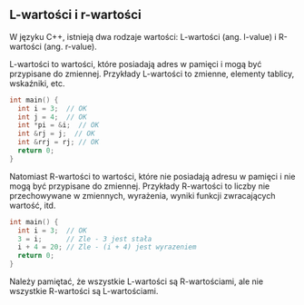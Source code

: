 ## L-wartości i r-wartości

W języku C++, istnieją dwa rodzaje wartości: L-wartości (ang. l-value) i R-wartości (ang. r-value).

L-wartości to wartości, które posiadają adres w pamięci i mogą być przypisane do zmiennej. Przykłady L-wartości to zmienne, elementy tablicy, wskaźniki, etc.

```c++
int main() {
  int i = 3;  // OK
  int j = 4;  // OK
  int *pi = &i;  // OK
  int &rj = j;  // OK
  int &rrj = rj; // OK
  return 0;
}
```

Natomiast R-wartości to wartości, które nie posiadają adresu w pamięci i nie mogą być przypisane do zmiennej. Przykłady R-wartości to liczby nie przechowywane w zmiennych, wyrażenia, wyniki funkcji zwracających wartość, itd.

```c++
int main() {
  int i = 3;  // OK
  3 = i;      // Zle - 3 jest stała
  i + 4 = 20; // Zle - (i + 4) jest wyrazeniem
  return 0;
}
```

Należy pamiętać, że wszystkie L-wartości są R-wartościami, ale nie wszystkie R-wartości są L-wartościami.
